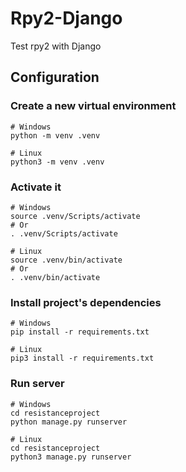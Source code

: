 # Rpy2-Django
Test rpy2 with Django

## Configuration

### Create a new virtual environment

```
# Windows
python -m venv .venv
```

```
# Linux
python3 -m venv .venv
```

### Activate it

```
# Windows
source .venv/Scripts/activate
# Or
. .venv/Scripts/activate
```

```
# Linux
source .venv/bin/activate
# Or
. .venv/bin/activate
```

### Install project's dependencies

```
# Windows
pip install -r requirements.txt
```

```
# Linux
pip3 install -r requirements.txt
```

### Run server

```
# Windows
cd resistanceproject
python manage.py runserver
```

```
# Linux
cd resistanceproject
python3 manage.py runserver
```
